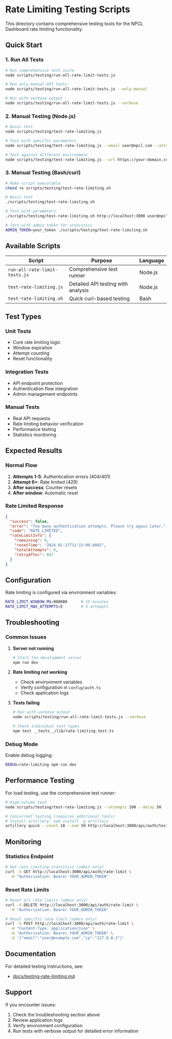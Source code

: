 # Rate Limiting Testing Scripts

This directory contains comprehensive testing tools for the NPCL Dashboard rate limiting functionality.

## Quick Start

### 1. Run All Tests
```bash
# Run comprehensive test suite
node scripts/testing/run-all-rate-limit-tests.js

# Run only manual API tests
node scripts/testing/run-all-rate-limit-tests.js --only-manual

# Run with verbose output
node scripts/testing/run-all-rate-limit-tests.js --verbose
```

### 2. Manual Testing (Node.js)
```bash
# Basic test
node scripts/testing/test-rate-limiting.js

# Test with specific parameters
node scripts/testing/test-rate-limiting.js --email user@npcl.com --attempts 10 --delay 500

# Test against different environment
node scripts/testing/test-rate-limiting.js --url https://your-domain.com
```

### 3. Manual Testing (Bash/curl)
```bash
# Make script executable
chmod +x scripts/testing/test-rate-limiting.sh

# Basic test
./scripts/testing/test-rate-limiting.sh

# Test with parameters
./scripts/testing/test-rate-limiting.sh http://localhost:3000 user@npcl.com wrongpassword 8

# Test with admin token for statistics
ADMIN_TOKEN=your_token ./scripts/testing/test-rate-limiting.sh
```

## Available Scripts

| Script | Purpose | Language |
|--------|---------|----------|
| `run-all-rate-limit-tests.js` | Comprehensive test runner | Node.js |
| `test-rate-limiting.js` | Detailed API testing with analysis | Node.js |
| `test-rate-limiting.sh` | Quick curl-based testing | Bash |

## Test Types

### Unit Tests
- Core rate limiting logic
- Window expiration
- Attempt counting
- Reset functionality

### Integration Tests
- API endpoint protection
- Authentication flow integration
- Admin management endpoints

### Manual Tests
- Real API requests
- Rate limiting behavior verification
- Performance testing
- Statistics monitoring

## Expected Results

### Normal Flow
1. **Attempts 1-5**: Authentication errors (404/401)
2. **Attempt 6+**: Rate limited (429)
3. **After success**: Counter resets
4. **After window**: Automatic reset

### Rate Limited Response
```json
{
  "success": false,
  "error": "Too many authentication attempts. Please try again later.",
  "code": "RATE_LIMITED",
  "rateLimitInfo": {
    "remaining": 0,
    "resetTime": "2024-01-27T12:15:00.000Z",
    "totalAttempts": 6,
    "retryAfter": 847
  }
}
```

## Configuration

Rate limiting is configured via environment variables:

```bash
RATE_LIMIT_WINDOW_MS=900000      # 15 minutes
RATE_LIMIT_MAX_ATTEMPTS=5        # 5 attempts
```

## Troubleshooting

### Common Issues

1. **Server not running**
   ```bash
   # Start the development server
   npm run dev
   ```

2. **Rate limiting not working**
   - Check environment variables
   - Verify configuration in `config/auth.ts`
   - Check application logs

3. **Tests failing**
   ```bash
   # Run with verbose output
   node scripts/testing/run-all-rate-limit-tests.js --verbose
   
   # Check individual test types
   npm test __tests__/lib/rate-limiting.test.ts
   ```

### Debug Mode

Enable debug logging:
```bash
DEBUG=rate-limiting npm run dev
```

## Performance Testing

For load testing, use the comprehensive test runner:

```bash
# High-volume test
node scripts/testing/test-rate-limiting.js --attempts 100 --delay 50

# Concurrent testing (requires additional tools)
# Install artillery: npm install -g artillery
artillery quick --count 10 --num 50 http://localhost:3000/api/auth/test-login
```

## Monitoring

### Statistics Endpoint
```bash
# Get rate limiting statistics (admin only)
curl -X GET http://localhost:3000/api/auth/rate-limit \
  -H "Authorization: Bearer YOUR_ADMIN_TOKEN"
```

### Reset Rate Limits
```bash
# Reset all rate limits (admin only)
curl -X DELETE http://localhost:3000/api/auth/rate-limit \
  -H "Authorization: Bearer YOUR_ADMIN_TOKEN"

# Reset specific rate limit (admin only)
curl -X POST http://localhost:3000/api/auth/rate-limit \
  -H "Content-Type: application/json" \
  -H "Authorization: Bearer YOUR_ADMIN_TOKEN" \
  -d '{"email":"user@example.com","ip":"127.0.0.1"}'
```

## Documentation

For detailed testing instructions, see:
- [docs/testing-rate-limiting.md](../../docs/testing-rate-limiting.md)

## Support

If you encounter issues:
1. Check the troubleshooting section above
2. Review application logs
3. Verify environment configuration
4. Run tests with verbose output for detailed error information